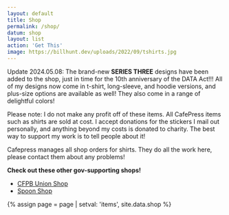 ```yaml
---
layout: default
title: Shop
permalink: /shop/
datum: shop
layout: list
action: 'Get This'
image: https://billhunt.dev/uploads/2022/09/tshirts.jpg
---
```


Update 2024.05.08: The brand-new **SERIES THREE** designs have been added to the shop, just in time for the 10th anniversary of the DATA Act!!! All of my designs now come in t-shirt, long-sleeve, and hoodie versions, and plus-size options are available as well! They also come in a range of delightful colors!

Please note: I do not make any profit off of these items. All CafePress items such as shirts are sold at cost. I accept donations for the stickers I mail out personally, and anything beyond my costs is donated to charity. The best way to support my work is to tell people about it!

Cafepress manages all shop orders for shirts. They do all the work here, please contact them about any problems!

**Check out these other gov-supporting shops!**

* [CFPB Union Shop](https://cfpbunion.shop)
* [Spoon Shop](https://www.cafepress.com/shop/spoon)

{% assign page = page | setval: 'items', site.data.shop %}
